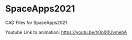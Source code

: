 # SpaceApps2021
CAD Files for SpaceApps2021

Youtube Link to animation:
https://youtu.be/h0p00UvmebA
